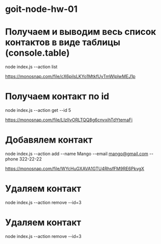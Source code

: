 # goit-node-hw-01

# Получаем и выводим весь список контактов в виде таблицы (console.table)
node index.js --action list

https://monosnap.com/file/cX6pilsLKYo1MtkfUyTmWlplwMEJ1p



# Получаем контакт по id
node index.js --action get --id 5

https://monosnap.com/file/LIzIIvORLTQQ8g6cnvxihTdYtemaFi



# Добавялем контакт
node index.js --action add --name Mango --email mango@gmail.com --phone 322-22-22

https://monosnap.com/file/WYcHuGXAVA1GTU4RhsfFM9RE6PkvgX


# Удаляем контакт
node index.js --action remove --id=3

# Удаляем контакт
node index.js --action remove --id=3
